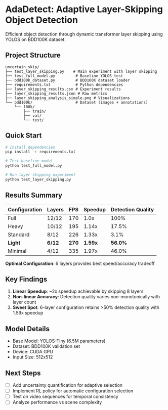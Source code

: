 # AdaDetect: Adaptive Layer-Skipping Object Detection

Efficient object detection through dynamic transformer layer skipping using YOLOS on BDD100K dataset.

## Project Structure

```
uncertain_skip/
├── test_layer_skipping.py    # Main experiment with layer skipping
├── test_full_model.py         # Baseline YOLOS test
├── bdd100k_dataset.py         # BDD100K dataset loader
├── requirements.txt           # Python dependencies
├── layer_skipping_results.csv # Experiment results
├── layer_skipping_results.json # Raw metrics
├── layer_skipping_analysis_simple.png # Visualizations
└── bdd100k/                   # Dataset (images + annotations)
    └── 100k/
        ├── train/
        ├── val/
        └── test/
```

## Quick Start

```bash
# Install dependencies
pip install -r requirements.txt

# Test baseline model
python test_full_model.py

# Run layer skipping experiment
python test_layer_skipping.py
```

## Results Summary

| Configuration | Layers | FPS  | Speedup | Detection Quality |
|--------------|--------|------|---------|------------------|
| Full         | 12/12  | 170  | 1.0x    | 100%            |
| Heavy        | 10/12  | 195  | 1.14x   | 17.5%           |
| Standard     | 8/12   | 226  | 1.33x   | 3.1%            |
| **Light**    | **6/12** | **270** | **1.59x** | **56.0%**    |
| Minimal      | 4/12   | 335  | 1.97x   | 46.0%           |

**Optimal Configuration**: 6 layers provides best speed/accuracy tradeoff

## Key Findings

1. **Linear Speedup**: ~2x speedup achievable by skipping 8 layers
2. **Non-linear Accuracy**: Detection quality varies non-monotonically with layer count
3. **Sweet Spot**: 6-layer configuration retains >50% detection quality with 1.59x speedup

## Model Details

- Base Model: YOLOS-Tiny (6.5M parameters)
- Dataset: BDD100K validation set
- Device: CUDA GPU
- Input Size: 512x512

## Next Steps

- [ ] Add uncertainty quantification for adaptive selection
- [ ] Implement RL policy for automatic configuration selection
- [ ] Test on video sequences for temporal consistency
- [ ] Analyze performance vs scene complexity